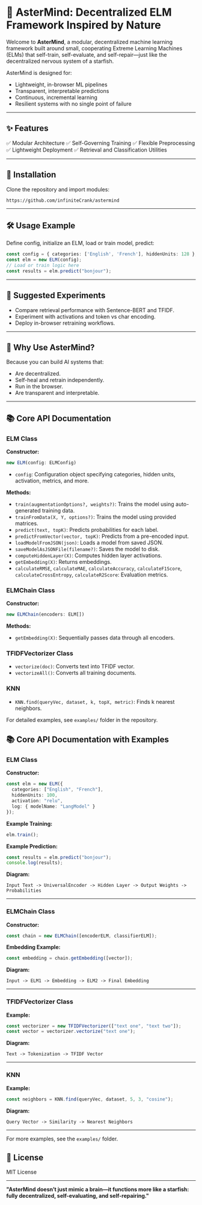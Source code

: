 # 🌟 AsterMind: Decentralized ELM Framework Inspired by Nature

Welcome to **AsterMind**, a modular, decentralized machine learning framework built around small, cooperating Extreme Learning Machines (ELMs) that self-train, self-evaluate, and self-repair—just like the decentralized nervous system of a starfish.

AsterMind is designed for:

* Lightweight, in-browser ML pipelines
* Transparent, interpretable predictions
* Continuous, incremental learning
* Resilient systems with no single point of failure

---

## ✨ Features

✅ Modular Architecture
✅ Self-Governing Training
✅ Flexible Preprocessing
✅ Lightweight Deployment
✅ Retrieval and Classification Utilities

---

## 🚀 Installation

Clone the repository and import modules:

```bash
https://github.com/infiniteCrank/astermind
```

---

## 🛠️ Usage Example

Define config, initialize an ELM, load or train model, predict:

```typescript
const config = { categories: ['English', 'French'], hiddenUnits: 128 };
const elm = new ELM(config);
// Load or train logic here
const results = elm.predict("bonjour");
```

---

## 🧪 Suggested Experiments

* Compare retrieval performance with Sentence-BERT and TFIDF.
* Experiment with activations and token vs char encoding.
* Deploy in-browser retraining workflows.

---

## 🌿 Why Use AsterMind?

Because you can build AI systems that:

* Are decentralized.
* Self-heal and retrain independently.
* Run in the browser.
* Are transparent and interpretable.

---
## 📚 Core API Documentation

### ELM Class

**Constructor:**

```typescript
new ELM(config: ELMConfig)
```

* `config`: Configuration object specifying categories, hidden units, activation, metrics, and more.

**Methods:**

* `train(augmentationOptions?, weights?)`: Trains the model using auto-generated training data.
* `trainFromData(X, Y, options?)`: Trains the model using provided matrices.
* `predict(text, topK)`: Predicts probabilities for each label.
* `predictFromVector(vector, topK)`: Predicts from a pre-encoded input.
* `loadModelFromJSON(json)`: Loads a model from saved JSON.
* `saveModelAsJSONFile(filename?)`: Saves the model to disk.
* `computeHiddenLayer(X)`: Computes hidden layer activations.
* `getEmbedding(X)`: Returns embeddings.
* `calculateRMSE`, `calculateMAE`, `calculateAccuracy`, `calculateF1Score`, `calculateCrossEntropy`, `calculateR2Score`: Evaluation metrics.

### ELMChain Class

**Constructor:**

```typescript
new ELMChain(encoders: ELM[])
```

**Methods:**

* `getEmbedding(X)`: Sequentially passes data through all encoders.

### TFIDFVectorizer Class

* `vectorize(doc)`: Converts text into TFIDF vector.
* `vectorizeAll()`: Converts all training documents.

### KNN

* `KNN.find(queryVec, dataset, k, topX, metric)`: Finds k nearest neighbors.

For detailed examples, see `examples/` folder in the repository.

## 📚 Core API Documentation with Examples

### ELM Class

**Constructor:**

```typescript
const elm = new ELM({
  categories: ["English", "French"],
  hiddenUnits: 100,
  activation: "relu",
  log: { modelName: "LangModel" }
});
```

**Example Training:**

```typescript
elm.train();
```

**Example Prediction:**

```typescript
const results = elm.predict("bonjour");
console.log(results);
```

**Diagram:**

```
Input Text -> UniversalEncoder -> Hidden Layer -> Output Weights -> Probabilities
```

---

### ELMChain Class

**Constructor:**

```typescript
const chain = new ELMChain([encoderELM, classifierELM]);
```

**Embedding Example:**

```typescript
const embedding = chain.getEmbedding([vector]);
```

**Diagram:**

```
Input -> ELM1 -> Embedding -> ELM2 -> Final Embedding
```

---

### TFIDFVectorizer Class

**Example:**

```typescript
const vectorizer = new TFIDFVectorizer(["text one", "text two"]);
const vector = vectorizer.vectorize("text one");
```

**Diagram:**

```
Text -> Tokenization -> TFIDF Vector
```

---

### KNN

**Example:**

```typescript
const neighbors = KNN.find(queryVec, dataset, 5, 3, "cosine");
```

**Diagram:**

```
Query Vector -> Similarity -> Nearest Neighbors
```

---

For more examples, see the `examples/` folder.

## 📄 License

MIT License

---

**"AsterMind doesn’t just mimic a brain—it functions more like a starfish: fully decentralized, self-evaluating, and self-repairing."**
